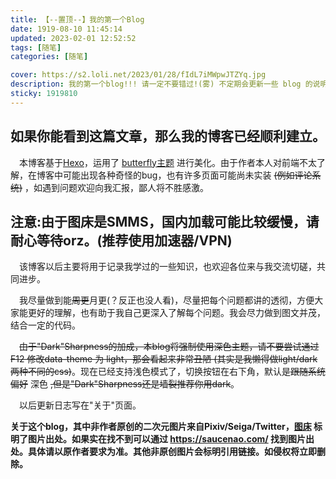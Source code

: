 ```yaml
---
title: 【--置顶--】我的第一个Blog 
date: 1919-08-10 11:45:14
updated: 2023-02-01 12:52:52
tags: [随笔]
categories: [随笔]

cover: https://s2.loli.net/2023/01/28/fIdL7iMWpwJTZYq.jpg
description: 我的第一个blog!!! 请一定不要错过!(雾) 不定期会更新一些 blog 的说明事项，请留意!
sticky: 1919810
---
```

## 如果你能看到这篇文章，那么我的博客已经顺利建立。

&emsp;本博客基于[Hexo](https://hexo.io/zh-cn/index.html)，运用了 [butterfly主题](https://butterfly.js.org/) 进行美化。由于作者本人对前端不太了解，在博客中可能出现各种奇怪的bug，也有许多页面可能尚未实装 ~~(例如评论系统)~~ ，如遇到问题欢迎向我汇报，鄙人将不胜感激。

## **注意:由于图床是SMMS，国内加载可能比较缓慢，请耐心等待orz。(推荐使用加速器/VPN)**

&emsp;该博客以后主要将用于记录我学过的一些知识，也欢迎各位来与我交流切磋，共同进步。

&emsp;我尽量做到能~~周更~~月更(？反正也没人看)，尽量把每个问题都讲的透彻，方便大家能更好的理解，也有助于我自己更深入了解每个问题。我会尽力做到图文并茂，结合一定的代码。

&emsp;~~由于"Dark"Sharpness的加成，本blog将强制使用深色主题，请不要尝试通过 F12 修改data-theme 为 light，那会看起来非常丑陋 (其实是我懒得做light/dark两种不同的css)~~。现在已经支持浅色模式了，切换按钮在右下角，默认是~~跟随系统偏好~~ 深色 ~~,但是"Dark"Sharpness还是墙裂推荐你用dark~~。

&emsp;以后更新日志写在"关于"页面。

**关于这个blog，其中非作者原创的二次元图片来自Pixiv/Seiga/Twitter，[图床](https://github.com/DarkSharpness/Photos/)  标明了图片出处。如果实在找不到可以通过 https://saucenao.com/  找到图片出处。具体请以原作者要求为准。其他非原创图片会标明引用链接。如侵权将立即删除。**

